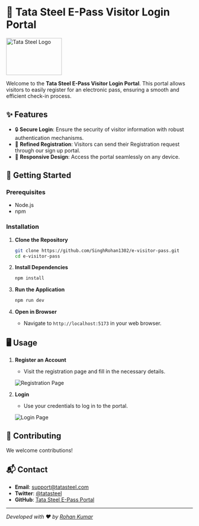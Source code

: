# 🛂 Tata Steel E-Pass Visitor Login Portal
<img src="https://github.com/user-attachments/assets/2f26cbee-9bcd-48c6-97a1-5466f4542c59" alt="Tata Steel Logo" width="150" height="100"><!-- Replace with the actual logo URL -->

Welcome to the **Tata Steel E-Pass Visitor Login Portal**. This portal allows visitors to easily register for an electronic pass, ensuring a smooth and efficient check-in process.

## ✨ Features

- 🔒 **Secure Login**: Ensure the security of visitor information with robust authentication mechanisms.
- 📅 **Refined Registration**: Visitors can send their Registration request through our sign up portal.
- 📱 **Responsive Design**: Access the portal seamlessly on any device.

## 🚀 Getting Started

### Prerequisites

- Node.js
- npm

### Installation

1. **Clone the Repository**
    ```sh
    git clone https://github.com/SinghRohan1302/e-visitor-pass.git
    cd e-visitor-pass
    ```

2. **Install Dependencies**
    ```sh
    npm install
    ```

3. **Run the Application**
    ```sh
    npm run dev
    ```

4. **Open in Browser**
    - Navigate to `http://localhost:5173` in your web browser.

## 🖥️ Usage

1. **Register an Account**
    - Visit the registration page and fill in the necessary details.
    
    ![Registration Page](https://github.com/user-attachments/assets/bcc7368f-bd60-46a2-aee5-6c09a4e6fcff) <!-- Replace with the actual screenshot URL -->

2. **Login**
    - Use your credentials to log in to the portal.

    ![Login Page](https://github.com/user-attachments/assets/dca4a9d5-3b06-4d69-8b58-a4c70e6bbac1) <!-- Replace with the actual screenshot URL -->

## 🤝 Contributing

We welcome contributions!


## 📬 Contact

- **Email**: support@tatasteel.com
- **Twitter**: [@tatasteel](https://twitter.com/TataSteelLtd)
- **GitHub**: [Tata Steel E-Pass Portal](https://github.com/SinghRohan1302/e-visitor-pass)

---

_Developed with ❤️ by [Rohan Kumar](https://github.com/SinghRohan1302)_

